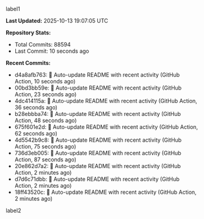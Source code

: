 
label1 
<!-- ACTIVITY_START -->
**Last Updated:** 2025-10-13 19:07:05 UTC

**Repository Stats:**
- Total Commits: 88594
- Last Commit: 10 seconds ago

**Recent Commits:**
- d4a8afb763: 🤖 Auto-update README with recent activity (GitHub Action, 10 seconds ago)
- 00bd3bb59e: 🤖 Auto-update README with recent activity (GitHub Action, 23 seconds ago)
- 4dc414115a: 🤖 Auto-update README with recent activity (GitHub Action, 36 seconds ago)
- b28ebbba74: 🤖 Auto-update README with recent activity (GitHub Action, 48 seconds ago)
- 675f601e2d: 🤖 Auto-update README with recent activity (GitHub Action, 62 seconds ago)
- 4d5542b9c8: 🤖 Auto-update README with recent activity (GitHub Action, 75 seconds ago)
- 736d3eb005: 🤖 Auto-update README with recent activity (GitHub Action, 87 seconds ago)
- 20e862d7a2: 🤖 Auto-update README with recent activity (GitHub Action, 2 minutes ago)
- d7d6c71dbb: 🤖 Auto-update README with recent activity (GitHub Action, 2 minutes ago)
- 18ff43520c: 🤖 Auto-update README with recent activity (GitHub Action, 2 minutes ago)
<!-- ACTIVITY_END -->

label2

